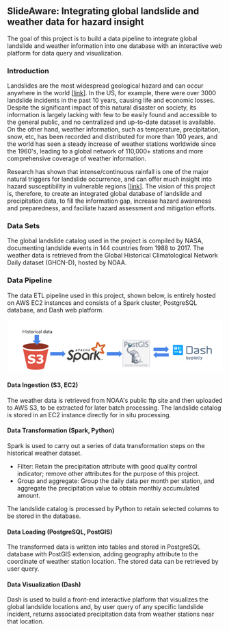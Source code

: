 ## SlideAware: Integrating global landslide and weather data for hazard insight
The goal of this project is to build a data pipeline to integrate global landslide and weather information into one database with an interactive web platform for data query and visualization.

### Introduction
Landslides are the most widespread geological hazard and can occur anywhere in the world [[link](https://www.who.int/health-topics/landslides#tab=tab_1)]. In the US, for example, there were over 3000 landslide incidents in the past 10 years, causing life and economic losses. Despite the significant impact of this natural disaster on society, its information is largely lacking with few to be easily found and accessible to the general public, and no centralized and up-to-date dataset is available. On the other hand, weather information, such as temperature, precipitation, snow, etc, has been recorded and distributed for more than 100 years, and the world has seen a steady increase of weather stations worldwide since the 1960's, leading to a global network of 110,000+ stations and more comprehensive coverage of weather information.

Research has shown that intense/continuous rainfall is one of the major natural triggers for landslide occurrence, and can offer much insight into hazard susceptibility in vulnerable regions [[link](https://earthdata.nasa.gov/learn/sensing-our-planet/connecting-rainfall-and-landslides)]. The vision of this project is, therefore, to create an integrated global database of landslide and precipitation data, to fill the information gap, increase hazard awareness and preparedness, and faciliate hazard assessment and mitigation efforts.  

### Data Sets
The global landslide catalog used in the project is compiled by NASA, documenting landslide events in 144 countries from 1988 to 2017. The weather data is retrieved from the Global Historical Climatological Network Daily dataset (GHCN-D), hosted by NOAA.

### Data Pipeline
The data ETL pipeline used in this project, shown below, is entirely hosted on AWS EC2 instances and consists of a Spark cluster, PostgreSQL database, and Dash web platform.

![Image](./images/data_pipeline_wbg.png?raw=true)

#### Data Ingestion (S3, EC2)
The weather data is retrieved from NOAA's public ftp site and then uploaded to AWS S3, to be extracted for later batch processing. The landslide catalog is stored in an EC2 instance directly for in situ processing. 

#### Data Transformation (Spark, Python)
Spark is used to carry out a series of data transformation steps on the historical weather dataset.
- Filter: Retain the precipitation attribute with good quality control indicator; remove other attributes for the purpose of this project.
- Group and aggregate: Group the daily data per month per station, and aggregate the precipitation value to obtain monthly accumulated amount. 

The landslide catalog is processed by Python to retain selected columns to be stored in the database.

#### Data Loading (PostgreSQL, PostGIS)
The transformed data is written into tables and stored in PostgreSQL database with PostGIS extension, adding geography attribute to the coordinate of weather station location. The stored data can be retrieved by user query.

#### Data Visualization (Dash)
Dash is used to build a front-end interactive platform that visualizes the global landslide locations and, by user query of any specific landslide incident, returns associated precipitation data from weather stations near that location.





